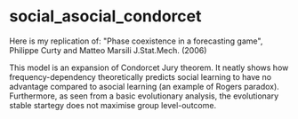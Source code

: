 # social_asocial_condorcet
Here is my replication of: "Phase coexistence in a forecasting game", Philippe Curty and Matteo Marsili J.Stat.Mech. (2006)

This model is an expansion of Condorcet Jury theorem. It neatly shows how frequency-dependency theoretically predicts social learning to have no advantage compared to asocial learning (an example of Rogers paradox). Furthermore, as seen from a basic evolutionary analysis, the evolutionary stable startegy does not maximise group level-outcome.
